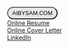 <button style="padding: 5px 10px; background-color: rgb(230,230,230); border-radius: 15px;" onclick="window.location.href='https://samresume.com';"> AIBYSAM.COM </button>
<br/>
<a href="aibysam.com/resume.pdf"> Online Resume </a>
<br/>
<a href="aibysam.com/resume.pdf"> Online Cover Letter </a>
<br/>
<a href="linkedin.com/in/aibysam.com"> LinkedIn </a>
<br/>

